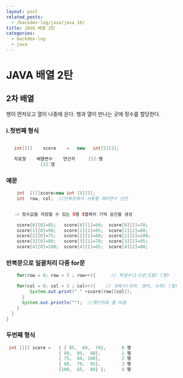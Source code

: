 ```yaml
---
layout: post
related_posts:
  - /backdev-log/java/java_10/
title: JAVA 배열 2탄
categories: 
  - backdev-log
  - java
---
```


# JAVA 배열 2탄

## 2차 배열 

행이 먼저오고 열이 나중에 온다.
행과 열이 만나는 곳에 정수를 할당한다. 

### i.첫번째 형식
```java

   int[][]    score    =   new   int[5][3];

   자료형    배열변수    연산자     [5]:행
             [3]:열
```
 ### 예문

```java
    int  [][]score=new int [5][3]; 
    int  row, col;  //반복문에서 사용할 제어변수 선언 


   -> 정수값을 저장할 수 있는 5행 3열짜리 기억 공간을 생성 

    score[0][0]=85;   score[0][1]=60;  score[0][2]=70;
    score[1][0]=90;   score[1][1]=95;  score[1][2]=80;
    score[2][0]=75;   score[2][1]=80;  score[2][2]=100;
    score[3][0]=80;   score[3][1]=70;  score[3][2]=95;
    score[4][0]=100;  score[4][1]=65;  score[4][2]=80;
```

###  반복문으로 일괄처리 다중 for문
```java	 
    for(row = 0; row < 5 ; row++){      // 학생수(1~5번:5명) (행)

    for(col = 0; col < 3 ; col++){    // 과목수(국어, 영어, 수학) (열)
         System.out.print(" " +score[row][col]);
	  }
      System.out.println("");  //행단위로 줄 바꿈   
    }
  }
}           
```
### 두번째  형식

```java
 int [][] score =   { { 85,  60,  70},      0 행
	                { 90,  95,  80},        1 행
	                { 75,  80, 100},        2 행
                    { 80,  70,  95},        3 행
	                {100,  65,  80} };      4 행
``` 	      
		      
			
